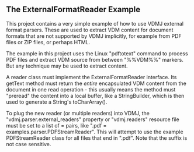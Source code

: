 ## The ExternalFormatReader Example

This project contains a very simple example of how to use VDMJ external format parsers. These
are used to extract VDM content for document formats that are not supported by VDMJ implicitly,
for example from PDF files or ZIP files, or perhaps HTML.

The example in this project uses the Linux "pdftotext" command to process PDF files and extract
VDM source from between "%%VDM%%" markers. But any technique may be used to extract content.

A reader class must implement the ExternalFormatReader interface. Its getText method must
return the *entire* encapsulated VDM content from the document in one read operation - this
usually means the method must "preread" the content into a local buffer, like a StringBuilder,
which is then used to generate a String's toCharArray().

To plug the new reader (or multiple readers) into VDMJ, the "vdmj.parser.external_readers" property
or "vdmj.readers" resource file must be set to a list of <suffix>=<class> pairs, like
".pdf = examples.parser.PDFStreamReader". This will attempt to use the example PDFStreamReader class
for all files that end in ".pdf". Note that the suffix is not case sensitive.

